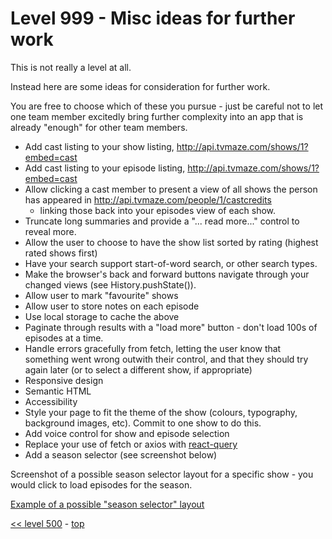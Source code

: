 # Level 999 - Misc ideas for further work

This is not really a level at all. 

Instead here are some ideas for consideration for further work. 

You are free to choose which of these you pursue - just be careful not to let one team member excitedly bring further complexity into an app that is already "enough" for other team members.

- Add cast listing to your show listing, http://api.tvmaze.com/shows/1?embed=cast
- Add cast listing to your episode listing, http://api.tvmaze.com/shows/1?embed=cast
- Allow clicking a cast member to present a view of all shows the person has appeared in http://api.tvmaze.com/people/1/castcredits
  - linking those back into your episodes view of each show.
- Truncate long summaries and provide a "... read more..." control to reveal more.
- Allow the user to choose to have the show list sorted by rating (highest rated shows first)
- Have your search support start-of-word search, or other search types.
- Make the browser's back and forward buttons navigate through your changed views (see History.pushState()).
- Allow user to mark "favourite" shows
- Allow user to store notes on each episode
- Use local storage to cache the above
- Paginate through results with a "load more" button - don't load 100s of episodes at a time.
- Handle errors gracefully from fetch, letting the user know that something went wrong outwith their control, and that they should try again later (or to select a different show, if appropriate)
- Responsive design
- Semantic HTML
- Accessibility
- Style your page to fit the theme of the show (colours, typography, background images, etc). Commit to one show to do this.
- Add voice control for show and episode selection
- Replace your use of fetch or axios with [react-query](https://tanstack.com/query/)
- Add a season selector (see screenshot below)

Screenshot of a possible season selector layout for a specific show - you would click to load episodes for the season.

[Example of a possible "season selector" layout](./example-screenshots/example-season-selector.jpg)

[<< level 500](./level-500.md) - [top](./readme.md)
